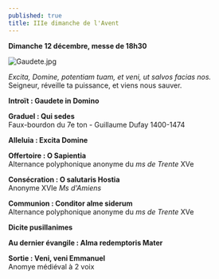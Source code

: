 ```yaml
---
published: true
title: IIIe dimanche de l'Avent
---
```

**Dimanche 12 décembre, messe de 18h30**

![Gaudete.jpg]({{site.baseurl}}/images/Gaudete.jpg)

*Excita, Domine, potentiam tuam, et veni, ut salvos facias nos.*  
Seigneur, réveille ta puissance, et viens nous sauver.

**Introït : Gaudete in Domino**

**Graduel : Qui sedes**  
Faux-bourdon du 7e ton - Guillaume Dufay 1400-1474

**Alleluia : Excita Domine**

**Offertoire : O Sapientia**  
Alternance polyphonique anonyme du *ms de Trente* XVe

**Consécration : O salutaris Hostia**  
Anonyme XVIe *Ms d'Amiens*

**Communion : Conditor alme siderum**  
Alternance polyphonique anonyme du *ms de Trente* XVe

**Dicite pusillanimes**

**Au dernier évangile : Alma redemptoris Mater**

**Sortie : Veni, veni Emmanuel**  
Anomye médiéval à 2 voix
